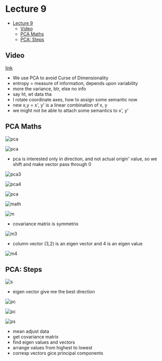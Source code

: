 # Lecture 9

- [Lecture 9](#lecture-9)
  - [Video](#video)
  - [PCA Maths](#pca-maths)
  - [PCA: Steps](#pca-steps)

## Video

[link](https://drive.google.com/file/d/1nISvDA82CZmMk7A9SYDLH0Xs7MZgNGJN/view)

- We use PCA to avoid Curse of Dimensionality
- entropy = measure of information, depends upon variability
- more the variance, btr, else no info
- say ht, wt data tha
- I rotate coordinate axes, how to assign some semantic now
- new x,y = x', y' is a linear combination of x, y
- we might not be able to attach some semantics to x', y'

## PCA Maths

![pca](pca1.png)

![pca](pca2.png)

- pca is interested only in direction, and not actual origin' value, so we shift and make vector pass through 0

![pca3](pca3.png)

![pca4](pca4.png)

![pca](pca5.png)

![math](math1.png)

![m](m2.png)

- covariance matrix is symmetrix

![m3](m3.png)

- column vector (3,2) is an eigen vector and 4 is an eigen value

![m4](m4.png)

## PCA: Steps

![s](pcasteps.png)

- eigen vector give me the best direction

![pc](pca_s1.png)

![pc](ps2.png)

![ps](ps3.png)

- mean adjust data
- get covariance matrix
- find eigen values and vectors
- arrange values from highest to lowest
- corresp vectors gice principal components
